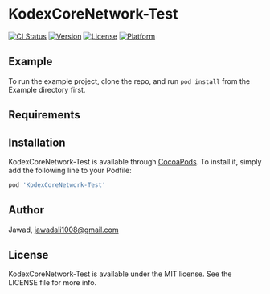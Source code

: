 # KodexCoreNetwork-Test

[![CI Status](https://img.shields.io/travis/Jawad/KodexCoreNetwork-Test.svg?style=flat)](https://travis-ci.org/Jawad/KodexCoreNetwork-Test)
[![Version](https://img.shields.io/cocoapods/v/KodexCoreNetwork-Test.svg?style=flat)](https://cocoapods.org/pods/KodexCoreNetwork-Test)
[![License](https://img.shields.io/cocoapods/l/KodexCoreNetwork-Test.svg?style=flat)](https://cocoapods.org/pods/KodexCoreNetwork-Test)
[![Platform](https://img.shields.io/cocoapods/p/KodexCoreNetwork-Test.svg?style=flat)](https://cocoapods.org/pods/KodexCoreNetwork-Test)

## Example

To run the example project, clone the repo, and run `pod install` from the Example directory first.

## Requirements

## Installation

KodexCoreNetwork-Test is available through [CocoaPods](https://cocoapods.org). To install
it, simply add the following line to your Podfile:

```ruby
pod 'KodexCoreNetwork-Test'
```

## Author

Jawad, jawadali1008@gmail.com

## License

KodexCoreNetwork-Test is available under the MIT license. See the LICENSE file for more info.
